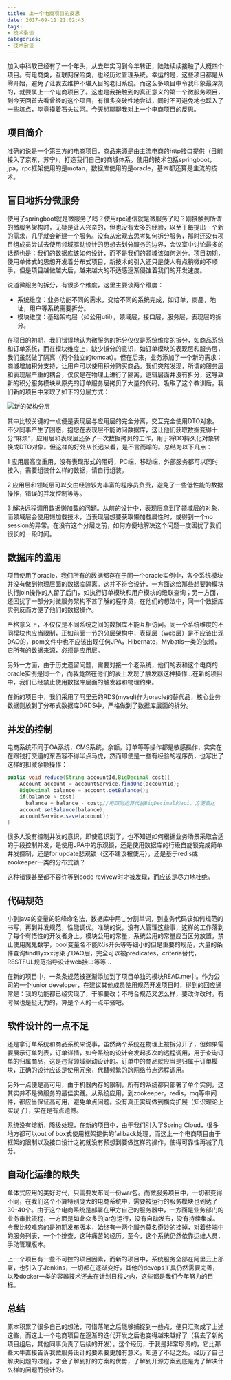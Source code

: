 ```yaml
---
title: 上一个电商项目的反思
date: 2017-09-11 21:02:43
tags:
- 技术杂谈
categories:
- 技术杂谈
---
```


加入中科软已经有了一个年头，从去年实习到今年转正，陆陆续续接触了大概四个项目。有电商类，互联网保险类，也经历过管理系统。幸运的是，这些项目都是从零开始，避免了让我去维护不堪入目的老旧系统。而这么多项目中令我印象最深刻的，就要属上一个电商项目了。这也是我接触到的真正意义的第一个微服务项目，到今天回首去看曾经的这个项目，有很多突破性地尝试，同时不可避免地也踩入了一些坑点，毕竟摸着石头过河。今天想聊聊我对上一个电商项目的反思。

## 项目简介

准确的说是一个第三方的电商项目，商品来源是由主流电商的http接口提供（目前接入了京东，苏宁），打造我们自己的商城体系。使用的技术包括springboot，jpa，rpc框架使用的是motan，数据库使用的是oracle，基本都还算是主流的技术。

## 盲目地拆分微服务

使用了springboot就是微服务了吗？使用rpc通信就是微服务了吗？刚接触到所谓的微服务架构时，无疑是让人兴奋的，但也没有太多的经验，以至于每提出一个新的需求，几乎就会新建一个服务。没有从宏观去思考如何拆分服务，那时还没有项目组成员尝试去使用领域驱动设计的思想去划分服务的边界，会议室中讨论最多的话题也是：我们的数据库该如何设计，而不是我们的领域该如何划分。项目初期，使用单体式的思想开发着分布式项目，新技术的引入还只是使人有点稍微的不顺手，但是项目越做越大后，越来越大的不适感逐渐侵蚀着我们的开发速度。

说道微服务的拆分，有很多个维度，这里主要谈两个维度：

- 系统维度：业务功能不同的需求，交给不同的系统完成，如订单，商品，地址，用户等系统需要拆分。
- 模块维度：基础架构层（如公用util），领域层，接口层，服务层，表现层的拆分。

在项目的初期，我们错误地认为微服务的拆分仅仅是系统维度的拆分，如商品系统和订单系统，而在模块维度上，缺少拆分的意识，如订单模块的表现层和服务层，我们虽然做了隔离（两个独立的tomcat）。但在后来，业务添加了一个新的需求：商城增加积分支持，让用户可以使用积分购买商品。我们突然发现，所谓的服务层和表现层严重的耦合，仅仅是在物理上进行了隔离，逻辑层面并没有拆分，这导致新的积分服务模块从原先的订单服务层拷贝了大量的代码。吸取了这个教训后，我们新的项目中采取了如下的分层方式：

![新的架构分层](http://kirito.iocoder.cn/52029421305_2.gif)

其中比较关键的一点便是表现层与应用层的完全分离，交互完全使用DTO对象。不少同事产生了困惑，抱怨在表现层不能访问数据库，这让他们获取数据变得十分“麻烦”，应用层和表现层还多了一次数据拷贝的工作，用于将DO持久化对象转换成DTO对象。但这样的好处从长远来看，是不言而喻的。总结为以下几点：

1 应用层高度重用，没有表现形式的阻碍，PC端，移动端，外部服务都可以同时接入，需要组装什么样的数据，请自行组装。

2 应用层和领域层可以交由经验较为丰富的程序员负责，避免了一些低性能的数据操作，错误的并发控制等等。

3 解决远程调用数据懒加载的问题。从前的设计中，表现层拿到了领域层的对象，而领域层会使用懒加载技术，当表现层想要获取懒加载属性时，或得到一个no session的异常。在没有这个分层之前，如何方便地解决这个问题一度困扰了我们很长的一段时间。

## 数据库的滥用

项目使用了oracle，我们所有的数据都存在于同一个oracle实例中，各个系统模块并没有做到物理层面的数据库隔离。这并不符合设计，一方面这给那些想要跨模块执行join操作的人留了后门，如执行订单模块和用户模块的级联查询；另一方面，还困扰了一部分对微服务架构不甚了解的程序员，在他们的想法中，同一个数据库实例反而方便了他们的数据操作。

严格意义上，不仅仅是不同系统之间的数据库不能互相访问。同一个系统维度的不同模块也应当限制，正如前面一节的分层架构中，表现层（web层）是不应该出现DAO的，pom文件中也不应该出现任何JPA，Hibernate，Mybatis一类的依赖，它所有的数据来源，必须是应用层。

另外一方面，由于历史遗留问题，需要对接一个老系统，他们的表和这个电商的oracle实例是同一个，而我竟然在他们的表上发现了触发器这种操作...在新的项目中，我们已经禁止使用数据库层面的触发器和物理约束。

在新的项目中，我们采用了阿里云的RDS(mysql)作为oracle的替代品，核心业务数据则放到了分布式数据库DRDS中，严格做到了数据库层面的拆分。

## 并发的控制

电商系统不同于OA系统，CMS系统，余额，订单等等操作都是敏感操作，实实在在跟钱打交道的东西容不得半点马虎，然而即使是一些有经验的程序员，也写出了这样的扣减余额操作：

```java
public void reduce(String accountId,BigDecimal cost){
    Account account = accountService.findOne(accountId);
    BigDecimal balance = account.getBalance();
    if(balance > cost)
      balance = balance - cost;//用四则运算代替BigDecimal的api，方便表达
    account.setBalance(balance);
    accountService.save(account);
}
```

很多人没有控制并发的意识，即使意识到了，也不知道如何根据业务场景采取合适的手段控制并发，是使用JPA中的乐观锁，还是使用数据库的行级自旋锁完成简单并发控制，还是for update悲观锁（这不建议被使用），还是基于redis或zookeeper一类的分布式锁？

这种错误甚至都不容许等到code revivew时才被发现，而应该是尽力地杜绝。

## 代码规范

小到java的变量的驼峰命名法，数据库中用‘_’分割单词，到业务代码该如何规范的书写，再到并发规范，性能调优。准确的说，没有人管理这些事，这样的工作落到了每个有悟性的开发者身上。模块公用的常量，系统公用的常量应当区分放置，禁止使用魔鬼数字，bool变量名不能以is开头等等细小的但是重要的规范，大量的条件查询findByxxx污染了DAO层，完全可以被predicates，criteria替代，RESTFUL规范指导设计web接口等等...

在新的项目中，一条条规范被逐渐添加到了项目单独的模块READ.me中。作为公司的一个junior developer，在建议其他成员使用规范开发项目时，得到的回应通常是：我的功能都已经实现了，干嘛要改；不符合规范又怎么样，要改你改时。有时候也是挺无力的，算是个人的一点牢骚吧。

## 软件设计的一点不足

还是拿订单系统和商品系统来说事，虽然两个系统在物理上被拆分开了，但如果需要展示订单列表，订单详情，如今系统的设计会发起多次的远程调用，用于查询订单的归属商品，这是违背领域驱动设计的。订单中的商品就应当是归属于订单模块，正确的设计应该是使用冗余，代替频繁的跨网络节点远程调用。

另外一点便是高可用，由于机器内存的限制，所有的系统都只部署了单个实例，这其实并不是微服务的最佳实践。从系统应用，到zookeeper，redis，mq等中间件，都应当保证高可用，避免单点问题。没有真正实现做到横向扩展（知识理论上实现了），实在是有点遗憾。

系统没有熔断，降级处理，在新的项目中，由于我们引入了Spring Cloud，很多地方都可以out of box式使用框架提供的fallback处理，而这上一个电商项目由于框架的限制以及接口设计之初就没有预想到要做这样的操作，使得可靠性再减了几分。

## 自动化运维的缺失

单体式应用的美好时代，只需要发布同一份war包。而微服务项目中，一切都变得不同，在我们这个不算特别庞大的电商系统中，需要被运行的服务模块也到达了30-40个。由于这个电商系统是部署在甲方自己的服务器中，一方面是业务部门的业务审批流程，一方面是如此众多的jar包运行，没有自动发布，没有持续集成。令我比较难忘的是初期发布版本，始终有一两个服务莫名奇妙的挂掉，对着终端中的服务列表，一个个排查，这种痛苦的经历。至今，这个系统仍然依靠运维人员，手动管理版本。

上一个项目有一些不可控的项目因素，而新的项目中，系统服务全部在阿里云上部署，也引入了Jenkins，一切都在逐渐变好，其他的devops工具仍然需要完善，以及docker一类的容器技术还未在计划日程之内，这些都是我们今年努力的目标。

## 总结

原本积累了很多自己的想法，可惜落笔之后能够捕捉到一些点，便只汇聚成了上述这些，而这上一个电商项目在逐渐的迭代开发之后也变得越来越好了（我去了新的项目组后，其他同事负责了后续的开发）。这个经历，于我是非常珍贵的，它比那些大牛直接告诉我微服务设计的要素要更加有意义。知道了不足之处，经历了自己解决问题的过程，才会了解到好的方案的优势，了解到开源方案到底是为了解决什么样的问题而设计的。